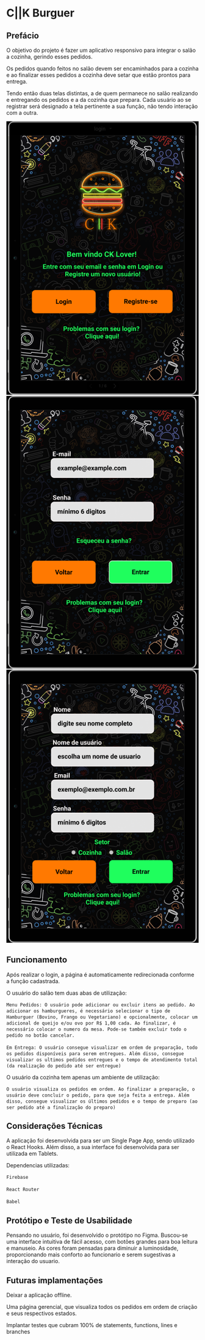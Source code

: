 # C||K Burguer

## Prefácio

O objetivo do projeto é fazer um aplicativo responsivo para integrar o salão a cozinha, gerindo esses pedidos.

Os pedidos quando feitos no salão devem ser encaminhados para a cozinha e ao finalizar esses pedidos a cozinha deve setar que estão prontos para entrega.

Tendo então duas telas distintas, a de quem permanece no salão realizando e entregando os pedidos e a da cozinha que prepara. Cada usuário ao se registrar será designado a tela pertinente a sua função, não tendo interação com a outra.

![welcome](https://github.com/lz-tangerine/SAP004-burguer-queen/blob/master/src/imagens/welcome.png)
![login](https://github.com/lz-tangerine/SAP004-burguer-queen/blob/master/src/imagens/login.png)
![register](https://github.com/lz-tangerine/SAP004-burguer-queen/blob/master/src/imagens/register.png)

## Funcionamento

Após realizar o login, a página é automaticamente redirecionada conforme a função cadastrada.

O usuário do salão tem duas abas de utilização:

    Menu Pedidos: O usuário pode adicionar ou excluir itens ao pedido. Ao adicionar os hamburgueres, é necessário selecionar o tipo de Hamburguer (Bovino, Frango ou Vegetariano) e opcionalmente, colocar um adicional de queijo e/ou ovo por R$ 1,00 cada. Ao finalizar, é necessário colocar o numero da mesa. Pode-se também excluir todo o pedido no botão cancelar.

    Em Entrega: O usuário consegue visualizar em ordem de preparação, todo os pedidos disponíveis para serem entregues. Além disso, consegue visualizar os ultimos pedidos entregues e o tempo de atendimento total (da realização do pedido até ser entregue)

O usuário da cozinha tem apenas um ambiente de utilização:

    O usuário visualiza os pedidos em ordem. Ao finalizar a preparação, o usuário deve concluir o pedido, para que seja feita a entrega. Além disso, consegue visualizar os últimos pedidos e o tempo de preparo (ao ser pedido até a finalização do preparo)

## Considerações Técnicas

A aplicação foi desenvolvida para ser um Single Page App, sendo utilizado o React Hooks. Além disso, a sua interface foi desenvolvida para ser utilizada em Tablets.

Dependencias utilizadas:

    Firebase

    React Router

    Babel

## Protótipo e Teste de Usabilidade

Pensando no usuário, foi desenvolvido o protótipo no Figma. Buscou-se uma interface intuitiva de fácil acesso, com botões grandes para boa leitura e manuseio. As cores foram pensadas para diminuir a luminosidade, proporcionando mais conforto ao funcionario e serem sugestivas a interação do usuario.

## Futuras implamentações

Deixar a aplicação offline.

Uma página gerencial, que visualiza todos os pedidos em ordem de criação e seus respectivos estados.

Implantar testes que cubram 100% de statements, functions, lines e branches
